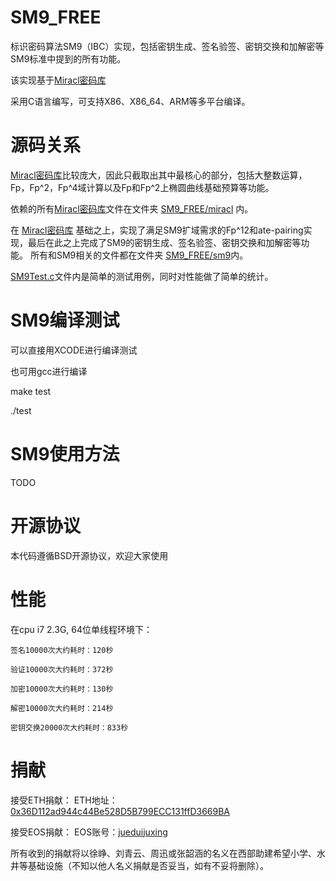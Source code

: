 # SM9_FREE

标识密码算法SM9（IBC）实现，包括密钥生成、签名验签、密钥交换和加解密等SM9标准中提到的所有功能。

该实现基于[Miracl密码库](https://github.com/miracl/MIRACL)

采用C语言编写，可支持X86、X86_64、ARM等多平台编译。

# 源码关系
 [Miracl密码库](https://github.com/miracl/MIRACL)比较庞大，因此只截取出其中最核心的部分，包括大整数运算，Fp，Fp^2，Fp^4域计算以及Fp和Fp^2上椭圆曲线基础预算等功能。

依赖的所有[Miracl密码库](https://github.com/miracl/MIRACL)文件在文件夹 [SM9_FREE/miracl](https://github.com/songgeng87/SM9_FREE/tree/master/SM9_FREE/miracl) 内。

在 [Miracl密码库](https://github.com/miracl/MIRACL) 基础之上，实现了满足SM9扩域需求的Fp^12和ate-pairing实现，最后在此之上完成了SM9的密钥生成、签名验签、密钥交换和加解密等功能。
所有和SM9相关的文件都在文件夹 [SM9_FREE/sm9](https://github.com/songgeng87/SM9_FREE/tree/master/SM9_FREE/sm9)内。

[SM9Test.c](https://github.com/songgeng87/SM9_FREE/tree/master/SM9_FREE/SM9Test.c)文件内是简单的测试用例，同时对性能做了简单的统计。

# SM9编译测试
可以直接用XCODE进行编译测试

也可用gcc进行编译

make test

./test

# SM9使用方法
TODO

# 开源协议
本代码遵循BSD开源协议，欢迎大家使用

# 性能
在cpu i7 2.3G, 64位单线程环境下：

    签名10000次大约耗时：120秒
    
    验证10000次大约耗时：372秒
    
    加密10000次大约耗时：130秒
    
    解密10000次大约耗时：214秒
    
    密钥交换20000次大约耗时：833秒

# 捐献
接受ETH捐献：
ETH地址：[0x36D112ad944c44Be528D5B799ECC131ffD3669BA](https://etherscan.io/address/0x36D112ad944c44Be528D5B799ECC131ffD3669BA)

接受EOS捐献：
EOS账号：[jueduijuxing](https://eosflare.io/account/jueduijuxing)

所有收到的捐献将以徐峥、刘青云、周迅或张韶涵的名义在西部助建希望小学、水井等基础设施（不知以他人名义捐献是否妥当，如有不妥将删除）。
